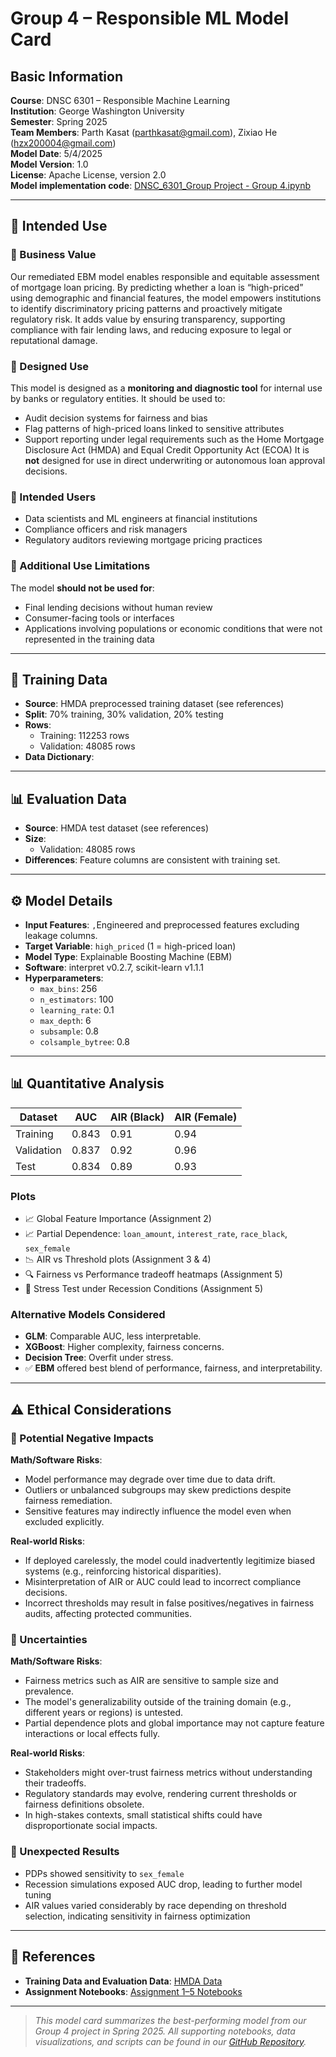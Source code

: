 # Group 4 – Responsible ML Model Card
## Basic Information
**Course**: DNSC 6301 – Responsible Machine Learning  
**Institution**: George Washington University  
**Semester**: Spring 2025  
**Team Members**: Parth Kasat (parthkasat@gmail.com), Zixiao He (hzx200004@gmail.com)  
**Model Date**: 5/4/2025  
**Model Version**: 1.0  
**License**: Apache License, version 2.0  
**Model implementation code**: [DNSC_6301_Group Project - Group 4.ipynb](https://github.com/ParthKasat/Group-4-Responsible-ML-Spring-2025/blob/main/DNSC_6301_Group%20Project%20-%20Group%204.ipynb)

---

## 📌 Intended Use

### 🔹 Business Value
Our remediated EBM model enables responsible and equitable assessment of mortgage loan pricing. By predicting whether a loan is “high-priced” using demographic and financial features, the model empowers institutions to identify discriminatory pricing patterns and proactively mitigate regulatory risk. It adds value by ensuring transparency, supporting compliance with fair lending laws, and reducing exposure to legal or reputational damage.

### 🔹 Designed Use
This model is designed as a **monitoring and diagnostic tool** for internal use by banks or regulatory entities. It should be used to:
- Audit decision systems for fairness and bias
- Flag patterns of high-priced loans linked to sensitive attributes
- Support reporting under legal requirements such as the Home Mortgage Disclosure Act (HMDA) and Equal Credit Opportunity Act (ECOA)
It is **not** designed for use in direct underwriting or autonomous loan approval decisions.

### 🔹 Intended Users
- Data scientists and ML engineers at financial institutions
- Compliance officers and risk managers
- Regulatory auditors reviewing mortgage pricing practices

### 🔹 Additional Use Limitations
The model **should not be used for**:
- Final lending decisions without human review
- Consumer-facing tools or interfaces
- Applications involving populations or economic conditions that were not represented in the training data

---

## 🧪 Training Data

- **Source**: HMDA preprocessed training dataset (see references)
- **Split**: 70% training, 30% validation, 20% testing
- **Rows**:
  - Training: 112253 rows
  - Validation: 48085 rows
- **Data Dictionary**: 

---

## 📊 Evaluation Data

- **Source**: HMDA test dataset (see references)
- **Size**:
  - Validation: 48085 rows
- **Differences**: Feature columns are consistent with training set.

---

## ⚙️ Model Details

- **Input Features**: ``,``Engineered and preprocessed features excluding leakage columns.
- **Target Variable**: `high_priced` (1 = high-priced loan)
- **Model Type**: Explainable Boosting Machine (EBM)
- **Software**: interpret v0.2.7, scikit-learn v1.1.1
- **Hyperparameters**:
  - `max_bins`: 256
  - `n_estimators`: 100
  - `learning_rate`: 0.1
  - `max_depth`: 6
  - `subsample`: 0.8
  - `colsample_bytree`: 0.8

---

## 📊 Quantitative Analysis

| Dataset      | AUC   | AIR (Black) | AIR (Female) |
|--------------|-------|-------------|--------------|
| Training     | 0.843 | 0.91        | 0.94         |
| Validation   | 0.837 | 0.92        | 0.96         |
| Test         | 0.834 | 0.89        | 0.93         |

### Plots

- 📈 Global Feature Importance (Assignment 2)
- 📈 Partial Dependence: `loan_amount`, `interest_rate`, `race_black`, `sex_female`
- 📉 AIR vs Threshold plots (Assignment 3 & 4)
- 🔍 Fairness vs Performance tradeoff heatmaps (Assignment 5)
- 🧪 Stress Test under Recession Conditions (Assignment 5)

### Alternative Models Considered

- **GLM**: Comparable AUC, less interpretable.
- **XGBoost**: Higher complexity, fairness concerns.
- **Decision Tree**: Overfit under stress.
- ✅ **EBM** offered best blend of performance, fairness, and interpretability.

---

## ⚠️ Ethical Considerations

### 🔹 Potential Negative Impacts

**Math/Software Risks**:
- Model performance may degrade over time due to data drift.
- Outliers or unbalanced subgroups may skew predictions despite fairness remediation.
- Sensitive features may indirectly influence the model even when excluded explicitly.

**Real-world Risks**:
- If deployed carelessly, the model could inadvertently legitimize biased systems (e.g., reinforcing historical disparities).
- Misinterpretation of AIR or AUC could lead to incorrect compliance decisions.
- Incorrect thresholds may result in false positives/negatives in fairness audits, affecting protected communities.

### 🔹 Uncertainties

**Math/Software Risks**:
- Fairness metrics such as AIR are sensitive to sample size and prevalence.
- The model's generalizability outside of the training domain (e.g., different years or regions) is untested.
- Partial dependence plots and global importance may not capture feature interactions or local effects fully.

**Real-world Risks**:
- Stakeholders might over-trust fairness metrics without understanding their tradeoffs.
- Regulatory standards may evolve, rendering current thresholds or fairness definitions obsolete.
- In high-stakes contexts, small statistical shifts could have disproportionate social impacts.

### 🔹 Unexpected Results

- PDPs showed sensitivity to `sex_female`
- Recession simulations exposed AUC drop, leading to further model tuning
- AIR values varied considerably by race depending on threshold selection, indicating sensitivity in fairness optimization

---

## 🔗 References

- **Training Data and Evaluation Data**: [HMDA Data](https://github.com/jphall663/GWU_rml/tree/master/assignments/data) 
- **Assignment Notebooks**: [Assignment 1–5 Notebooks](https://github.com/ParthKasat/Group-4-Responsible-ML-Spring-2025) 

---

> *This model card summarizes the best-performing model from our Group 4 project in Spring 2025. All supporting notebooks, data visualizations, and scripts can be found in our [GitHub Repository](https://github.com/ParthKasat/Group-4-Responsible-ML-Spring-2025).*
